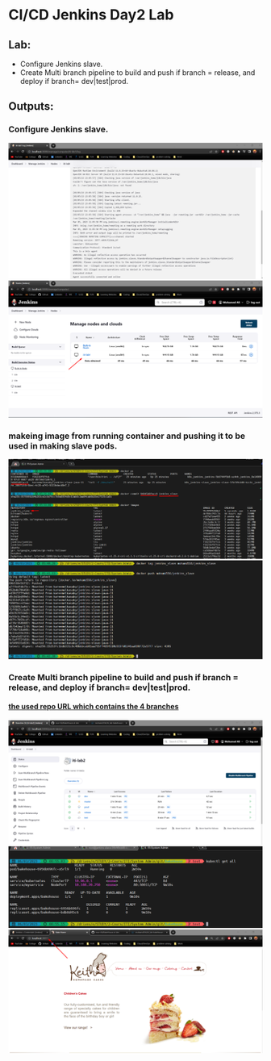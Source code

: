 # CI/CD Jenkins Day2 Lab
## Lab:
- Configure Jenkins slave.
- Create Multi branch pipeline to build and push if branch = release, and deploy if branch= dev|test|prod.

## Outputs:
### Configure Jenkins slave.
![q1_jenkins1](https://github.com/moe-Ali/ITI_CI-CD/blob/main/Day2-lab/Screenshots/q1_jenkins1.png)
![q1_jenkins2](https://github.com/moe-Ali/ITI_CI-CD/blob/main/Day2-lab/Screenshots/q1_jenkins2.png)

### makeing image from running container and pushing it to be used in making slave pods.
![create_image_contianer](https://github.com/moe-Ali/ITI_CI-CD/blob/main/Day2-lab/Screenshots/create_image_contianer.png)
![pushing_slave_image](https://github.com/moe-Ali/ITI_CI-CD/blob/main/Day2-lab/Screenshots/pushing_slave_image.png)

### Create Multi branch pipeline to build and push if branch = release, and deploy if branch= dev|test|prod.
#### [the used repo URL which contains the 4 branches](https://github.com/moe-Ali/BakeHouse)

![q2_jenkins](https://github.com/moe-Ali/ITI_CI-CD/blob/main/Day2-lab/Screenshots/q2_jenkins.png)
![q2_terminal](https://github.com/moe-Ali/ITI_CI-CD/blob/main/Day2-lab/Screenshots/q2_terminal.png)
![output](https://github.com/moe-Ali/ITI_CI-CD/blob/main/Day2-lab/Screenshots/output.png)
